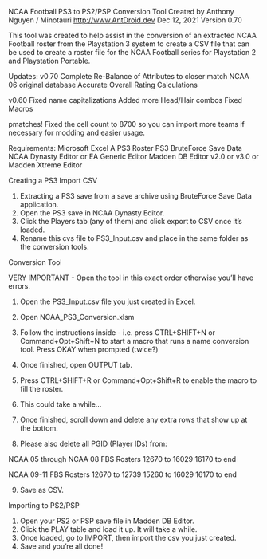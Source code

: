 NCAA Football PS3 to PS2/PSP Conversion Tool
Created by Anthony Nguyen / Minotauri
http://www.AntDroid.dev
Dec 12, 2021
Version 0.70

This tool was created to help assist in the conversion of an extracted NCAA Football roster from the Playstation 3 system to create a CSV file that can be used to create a roster file for the NCAA Football series for Playstation 2 and Playstation Portable.


Updates:
v0.70
Complete Re-Balance of Attributes to closer match NCAA 06 original database
Accurate Overall Rating Calculations

v0.60
Fixed name capitalizations
Added more Head/Hair combos
Fixed Macros

pmatches!
Fixed the cell count to 8700 so you can import more teams if necessary for modding
and easier usage.

Requirements:
Microsoft Excel
A PS3 Roster
PS3 BruteForce Save Data
NCAA Dynasty Editor or EA Generic Editor
Madden DB Editor v2.0 or v3.0 or Madden Xtreme Editor


Creating a PS3 Import CSV
1. Extracting a PS3 save from a save archive using BruteForce Save Data application.
2. Open the PS3 save in NCAA Dynasty Editor.
3. Click the Players tab (any of them) and click export to CSV once it’s loaded.
4. Rename this cvs file to PS3_Input.csv and place in the same folder as the conversion
tools.


Conversion Tool

VERY IMPORTANT - Open the tool in this exact order otherwise you’ll have errors.

1. Open the PS3_Input.csv file you just created in Excel.
2. Open NCAA_PS3_Conversion.xlsm
3. Follow the instructions inside - i.e. press CTRL+SHIFT+N or Command+Opt+Shift+N
to start a macro that runs a name conversion tool. Press OKAY when prompted (twice?)
4. Once finished, open OUTPUT tab.
5. Press CTRL+SHIFT+R or Command+Opt+Shift+R to enable the macro to fill the
roster.
6. This could take a while…
7. Once finished, scroll down and delete any extra rows that show up at the bottom.

8. Please also delete all PGID (Player IDs) from:

NCAA 05 through NCAA 08 FBS Rosters
12670 to 16029
16170 to end

NCAA 09-11 FBS Rosters
12670 to 12739
15260 to 16029
16170 to end


9. Save as CSV.

Importing to PS2/PSP
1. Open your PS2 or PSP save file in Madden DB Editor.
2. Click the PLAY table and load it up. It will take a while.
3. Once loaded, go to IMPORT, then import the csv you just created.
4. Save and you’re all done!
